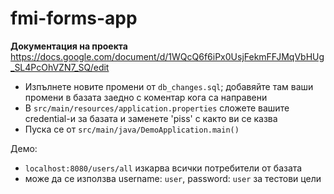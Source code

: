# fmi-forms-app

**Документация на проекта**
https://docs.google.com/document/d/1WQcQ6f6iPx0UsjFekmFFJMqVbHUg_SL4PcOhVZN7_SQ/edit

- Изпълнете новите промени от `db_changes.sql`; добавяйте там ваши промени в базата заедно с коментар кога са направени
- В `src/main/resources/application.properties` сложете вашите credential-и за базата и заменете 'piss' с както ви се казва
- Пуска се от `src/main/java/DemoApplication.main()`


Демо:
- `localhost:8080/users/all` изкарва всички потребители от базата
-  може да се използва username: `user`, password: `user` за тестови цели
